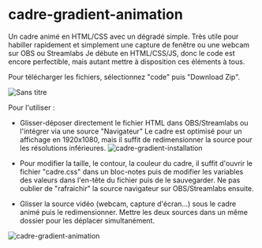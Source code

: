 # cadre-gradient-animation
Un cadre animé en HTML/CSS avec un dégradé simple. Très utile pour habiller rapidement et simplement une capture de fenêtre ou une webcam sur OBS ou Streamlabs
Je débute en HTML/CSS/JS, donc le code est encore perfectible, mais autant mettre à disposition ces éléments à tous.

Pour télécharger les fichiers, sélectionnez "code" puis "Download Zip".

![Sans titre](https://user-images.githubusercontent.com/91347360/204094734-a6e8c120-68c8-44e5-8cd8-124624642ac9.png)

Pour l'utiliser : 

- Glisser-déposer directement le fichier HTML dans OBS/Streamlabs ou l'intégrer via une source "Navigateur"
Le cadre est optimisé pour un affichage en 1920x1080, mais il suffit de redimensionner la source pour les résolutions inférieures.
![cadre-gradient-installation](https://user-images.githubusercontent.com/91347360/210135163-e4105f62-795b-4d4e-ae35-4ca529377c14.png)

- Pour modifier la taille, le contour, la couleur du cadre, il suffit d'ouvrir le fichier "cadre.css" dans un bloc-notes puis de modifier les variables des valeurs dans l'en-tête du fichier puis de le sauvegarder. Ne pas oublier de "rafraichir" la source navigateur sur OBS/Streamlabs ensuite.

- Glisser la source vidéo (webcam, capture d'écran...) sous le cadre animé puis le redimensionner. Mettre les deux sources dans un même dossier pour les déplacer simultanément.

![cadre-gradient-animation](https://user-images.githubusercontent.com/91347360/210135166-f0e80797-efd3-475f-9bd2-c0692bc59acd.gif)
